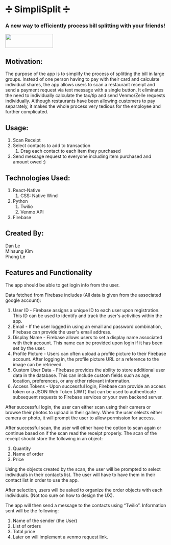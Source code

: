 # ➗ SimpliSplit ➗

### A new way to efficiently process bill splitting with your friends!

<img src="src/frontend/assets/apple.png" width="149" height="44">

## Motivation:

The purpose of the app is to simplify the process of splitting the bill in large groups. Instead of one person having to pay with their card and calculate individual shares, the app allows users to scan a restaurant receipt and send a payment request via text message with a single button. It eliminates the need to individually calculate the tax/tip and send Venmo/Zelle requests individually. Although restaurants have been allowing customers to pay separately, it makes the whole process very tedious for the employee and further complicated. 

## Usage:

1. Scan Receipt
2. Select contacts to add to transaction
   1. Drag each contact to each item they purchased
3. Send message request to everyone including item purchased and amount owed :)

## Technologies Used:

1. React-Native
    1. CSS: Native Wind
2. Python
    1. Twilio
    2. Venmo API
3. Firebase

## Created By:
Dan Le
<br>
Minsung Kim
<br>
Phong Le

## Features and Functionality

The app should be able to get login info from the user.

Data fetched from Firebase includes (All data is given from the associated google account):
1. User ID - Firebase assigns a unique ID to each user upon registration. This ID can be used to identify and track the user's activities within the app.
2. Email - If the user logged in using an email and password combination, Firebase can provide the user's email address.
3. Display Name - Firebase allows users to set a display name associated with their account. This name can be provided upon login if it has been set by the user.
4. Profile Picture - Users can often upload a profile picture to their Firebase account. After logging in, the profile picture URL or a reference to the image can be retrieved.
5. Custom User Data - Firebase provides the ability to store additional user data in the database. This can include custom fields such as age, location, preferences, or any other relevant information.
6. Access Tokens - Upon successful login, Firebase can provide an access token or a JSON Web Token (JWT) that can be used to authenticate subsequent requests to Firebase services or your own backend server.


After successful login, the user can either scan using their camera or browse their photos to upload in their gallery.
When the user selects either camera or photo, it will prompt the user to allow permission for access.


After successful scan, the user will either have the option to scan again or continue based on if the scan read the receipt properly.
The scan of the receipt should store the following in an object:
1. Quantity
2. Name of order
3. Price

Using the objects created by the scan, the user will be prompted to select individuals in their contacts list.
The user will have to have them in their contact list in order to use the app.

After selection, users will be asked to organize the order objects with each individuals. (Not too sure on how to design the UX). 

The app will then send a message to the contacts using “Twilio”. 
Information sent will be the following:
1. Name of the sender (the User) 
3. List of orders
4. Total price
5. Later on will implement a venmo request link.
